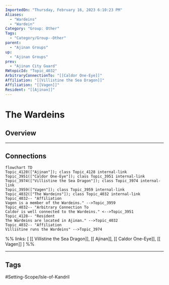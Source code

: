 ```yaml
---
ImportedOn: "Thursday, February 16, 2023 6:10:23 PM"
Aliases:
  - "Wardeins"
  - "Wardein"
Category: "Group: Other"
Tags:
  - "Category/Group--Other"
parent:
  - "Ajinan Groups"
up:
  - "Ajinan Groups"
prev:
  - "Ajinan City Guard"
RWtopicId: "Topic_4032"
ArbitraryConnectionTo: "[[Caldor One-Eye]]"
Affiliation: "[[Villistine the Sea Dragon]]"
Affiliation: "[[Vagen]]"
Resident: "[[Ajinan]]"
---
```

# The Wardeins
## Overview
---
## Connections
```mermaid
flowchart TD
Topic_4128(["Ajinan"]); class Topic_4128 internal-link
Topic_3951(["Caldor One-Eye"]); class Topic_3951 internal-link
Topic_3974(["Villistine the Sea Dragon"]); class Topic_3974 internal-link
Topic_3959(["Vagen"]); class Topic_3959 internal-link
Topic_4032(["The Wardeins"]); class Topic_4032 internal-link
Topic_4032-- "Affiliation
Vagen is a member of the Wardeins." -->Topic_3959
Topic_4032-- "Arbitrary Connection To
Caldor is well connected to the Wardeins." <-->Topic_3951
Topic_4128-- "Resident
The Wardeins are located in Ajinan." -->Topic_4032
Topic_4032-- "Affiliation
Villistine runs the Wardeins" -->Topic_3974
```
%%
links: [ [[ Villistine the Sea Dragon]], [[ Ajinan]], [[ Caldor One-Eye]], [[ Vagen]] ]
%%


---
## Tags
#Setting-Scope/Isle-of-Kandril


